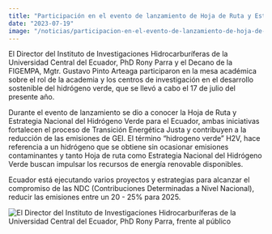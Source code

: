 ```yaml
---
title: "Participación en el evento de lanzamiento de Hoja de Ruta y Estrategia Nacional del Hidrógeno Verde para el Ecuador"
date: "2023-07-19"
image: "/noticias/participacion-en-el-evento-de-lanzamiento-de-hoja-de-ruta-y-estrategia-nacional-del-hidrógeno-verde-para-el-ecuador.jpeg"
---
```


El Director del Instituto de Investigaciones Hidrocarburíferas de la Universidad Central del Ecuador, PhD Rony Parra y el Decano de la FIGEMPA, Mgtr. Gustavo Pinto Arteaga participaron en la mesa académica sobre el rol de la academia y los centros de investigación en el desarrollo sostenible del hidrógeno verde, que se llevó a cabo el 17 de julio del presente año.

Durante el evento de lanzamiento se dio a conocer la Hoja de Ruta y Estrategia Nacional del Hidrógeno Verde para el Ecuador, ambas iniciativas fortalecen el proceso de Transición Energética Justa y contribuyen a la reducción de las emisiones de GEI. El término “hidrogeno verde” H2V, hace referencia a un hidrógeno que se obtiene sin ocasionar emisiones contaminantes y tanto Hoja de ruta como Estrategia Nacional del Hidrógeno Verde buscan impulsar los recursos de energía renovable disponibles.

Ecuador está ejecutando varios proyectos y estrategias para alcanzar el compromiso de las NDC (Contribuciones Determinadas a Nivel Nacional), reducir las emisiones entre un 20 - 25% para 2025.

![El Director del Instituto de Investigaciones Hidrocarburíferas de la Universidad Central del Ecuador, PhD Rony Parra, frente al público](/noticias/participacion-en-el-evento-de-lanzamiento-de-hoja-de-ruta-y-estrategia-nacional-del-hidrógeno-verde-para-el-ecuador.jpeg)